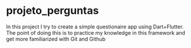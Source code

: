 # projeto_perguntas
 In this project I try to create a simple questionaire app using Dart+Flutter.
 The point of doing this is to practice my knowledge in this framework and get more familiarized with Git and Github
